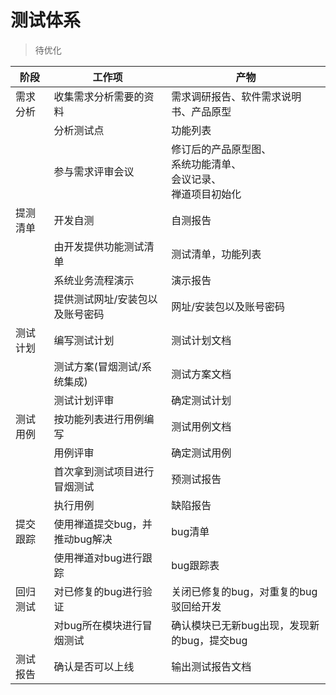 # 测试体系

> 待优化

| 阶段     | 工作项                          | 产物                                                                      |
|----------|---------------------------------|---------------------------------------------------------------------------|
| 需求分析 | 收集需求分析需要的资料          | 需求调研报告、软件需求说明书、产品原型                                    |  |
|          | 分析测试点                      | 功能列表                                                                  |
|          | 参与需求评审会议                | 修订后的产品原型图、<br/>系统功能清单、<br/>会议记录、<br/>禅道项目初始化 |
| 提测清单 | 开发自测                        | 自测报告                                                                  |
|          | 由开发提供功能测试清单          | 测试清单，功能列表                                                        |
|          | 系统业务流程演示                | 演示报告                                                                  |
|          | 提供测试网址/安装包以及账号密码 | 网址/安装包以及账号密码                                                   |
| 测试计划 | 编写测试计划                    | 测试计划文档                                                              |
|          | 测试方案(冒烟测试/系统集成)     | 测试方案文档                                                              |
|          | 测试计划评审                    | 确定测试计划                                                              |
| 测试用例 | 按功能列表进行用例编写          | 测试用例文档                                                              |
|          | 用例评审                        | 确定测试用例                                                              |
|          | 首次拿到测试项目进行冒烟测试    | 预测试报告                                                                |
|          | 执行用例                        | 缺陷报告                                                                  |
| 提交跟踪 | 使用禅道提交bug，并推动bug解决  | bug清单                                                                   |
|          | 使用禅道对bug进行跟踪           | bug跟踪表                                                                 |
| 回归测试 | 对已修复的bug进行验证           | 关闭已修复的bug，对重复的bug驳回给开发                                    |
|          | 对bug所在模块进行冒烟测试       | 确认模块已无新bug出现，发现新的bug，提交bug                               |
| 测试报告 | 确认是否可以上线                | 输出测试报告文档                                                          |
